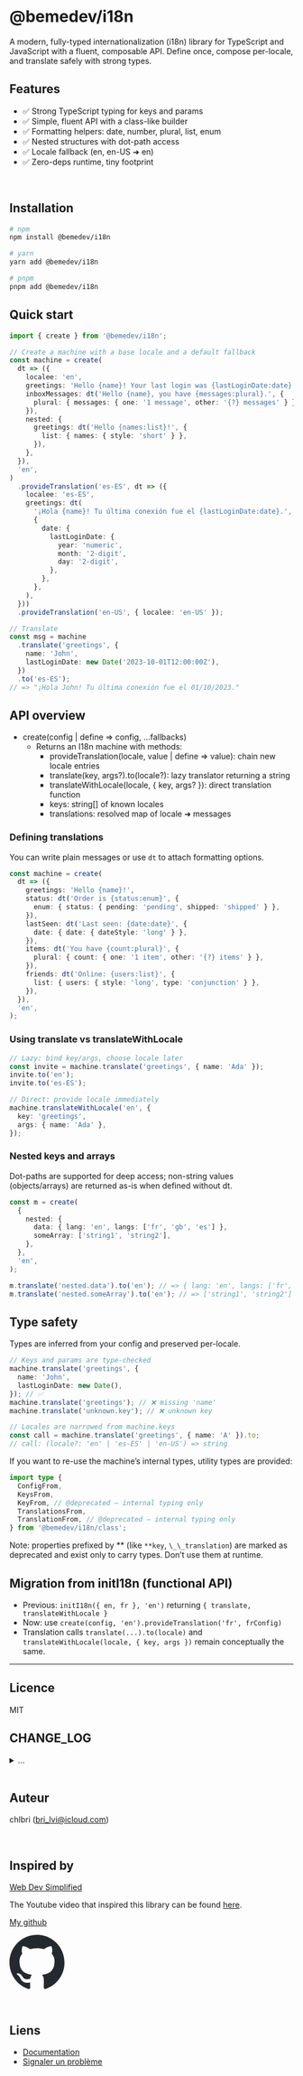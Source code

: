 # @bemedev/i18n

A modern, fully-typed internationalization (i18n) library for TypeScript
and JavaScript with a fluent, composable API. Define once, compose
per-locale, and translate safely with strong types.

## Features

- ✅ Strong TypeScript typing for keys and params
- ✅ Simple, fluent API with a class-like builder
- ✅ Formatting helpers: date, number, plural, list, enum
- ✅ Nested structures with dot-path access
- ✅ Locale fallback (en, en-US ➜ en)
- ✅ Zero-deps runtime, tiny footprint

<br/>

## Installation

```bash
# npm
npm install @bemedev/i18n

# yarn
yarn add @bemedev/i18n

# pnpm
pnpm add @bemedev/i18n
```

## Quick start

```ts
import { create } from '@bemedev/i18n';

// Create a machine with a base locale and a default fallback
const machine = create(
  dt => ({
    localee: 'en',
    greetings: 'Hello {name}! Your last login was {lastLoginDate:date}.',
    inboxMessages: dt('Hello {name}, you have {messages:plural}.', {
      plural: { messages: { one: '1 message', other: '{?} messages' } },
    }),
    nested: {
      greetings: dt('Hello {names:list}!', {
        list: { names: { style: 'short' } },
      }),
    },
  }),
  'en',
)
  .provideTranslation('es-ES', dt => ({
    localee: 'es-ES',
    greetings: dt(
      '¡Hola {name}! Tu última conexión fue el {lastLoginDate:date}.',
      {
        date: {
          lastLoginDate: {
            year: 'numeric',
            month: '2-digit',
            day: '2-digit',
          },
        },
      },
    ),
  }))
  .provideTranslation('en-US', { localee: 'en-US' });

// Translate
const msg = machine
  .translate('greetings', {
    name: 'John',
    lastLoginDate: new Date('2023-10-01T12:00:00Z'),
  })
  .to('es-ES');
// => "¡Hola John! Tu última conexión fue el 01/10/2023."
```

## API overview

- create(config | define => config, ...fallbacks)
  - Returns an I18n machine with methods:
    - provideTranslation(locale, value | define => value): chain new locale
      entries
    - translate(key, args?).to(locale?): lazy translator returning a string
    - translateWithLocale(locale, { key, args? }): direct translation
      function
    - keys: string[] of known locales
    - translations: resolved map of locale ➜ messages

### Defining translations

You can write plain messages or use `dt` to attach formatting options.

```ts
const machine = create(
  dt => ({
    greetings: 'Hello {name}!',
    status: dt('Order is {status:enum}', {
      enum: { status: { pending: 'pending', shipped: 'shipped' } },
    }),
    lastSeen: dt('Last seen: {date:date}', {
      date: { date: { dateStyle: 'long' } },
    }),
    items: dt('You have {count:plural}', {
      plural: { count: { one: '1 item', other: '{?} items' } },
    }),
    friends: dt('Online: {users:list}', {
      list: { users: { style: 'long', type: 'conjunction' } },
    }),
  }),
  'en',
);
```

### Using translate vs translateWithLocale

```ts
// Lazy: bind key/args, choose locale later
const invite = machine.translate('greetings', { name: 'Ada' });
invite.to('en');
invite.to('es-ES');

// Direct: provide locale immediately
machine.translateWithLocale('en', {
  key: 'greetings',
  args: { name: 'Ada' },
});
```

### Nested keys and arrays

Dot-paths are supported for deep access; non-string values (objects/arrays)
are returned as-is when defined without dt.

```ts
const m = create(
  {
    nested: {
      data: { lang: 'en', langs: ['fr', 'gb', 'es'] },
      someArray: ['string1', 'string2'],
    },
  },
  'en',
);

m.translate('nested.data').to('en'); // => { lang: 'en', langs: ['fr','gb','es'] }
m.translate('nested.someArray').to('en'); // => ['string1', 'string2']
```

## Type safety

Types are inferred from your config and preserved per-locale.

```ts
// Keys and params are type-checked
machine.translate('greetings', {
  name: 'John',
  lastLoginDate: new Date(),
}); // ✅
machine.translate('greetings'); // ❌ missing 'name'
machine.translate('unknown.key'); // ❌ unknown key

// Locales are narrowed from machine.keys
const call = machine.translate('greetings', { name: 'A' }).to;
// call: (locale?: 'en' | 'es-ES' | 'en-US') => string
```

If you want to re-use the machine’s internal types, utility types are
provided:

```ts
import type {
  ConfigFrom,
  KeysFrom,
  KeyFrom, // @deprecated – internal typing only
  TranslationsFrom,
  TranslationFrom, // @deprecated – internal typing only
} from '@bemedev/i18n/class';
```

Note: properties prefixed by ** (like `**key`, `\_\_translation`) are
marked as deprecated and exist only to carry types. Don’t use them at
runtime.

## Migration from initI18n (functional API)

- Previous: `initI18n({ en, fr }, 'en')` returning
  `{ translate, translateWithLocale }`
- Now: use `create(config, 'en').provideTranslation('fr', frConfig)`
- Translation calls `translate(...).to(locale)` and
  `translateWithLocale(locale, { key, args })` remain conceptually the
  same.

---

## Licence

MIT

## CHANGE_LOG

<details>

<summary>
...
</summary>

[CHANGELOG](https://github.com/chlbri/i18n/blob/main/CHANGE_LOG.md)

</details>

<br/>

## Auteur

chlbri (bri_lvi@icloud.com)

<br/>

## Inspired by

[Web Dev Simplified](https://www.youtube.com/@WebDevSimplified)

The Youtube video that inspired this library can be found
[here](https://www.youtube.com/watch?v=VbZVx13b2oY).

[My github](https://github.com/chlbri?tab=repositories)

[<svg width="98" height="96" xmlns="http://www.w3.org/2000/svg"><path fill-rule="evenodd" clip-rule="evenodd" d="M48.854 0C21.839 0 0 22 0 49.217c0 21.756 13.993 40.172 33.405 46.69 2.427.49 3.316-1.059 3.316-2.362 0-1.141-.08-5.052-.08-9.127-13.59 2.934-16.42-5.867-16.42-5.867-2.184-5.704-5.42-7.17-5.42-7.17-4.448-3.015.324-3.015.324-3.015 4.934.326 7.523 5.052 7.523 5.052 4.367 7.496 11.404 5.378 14.235 4.074.404-3.178 1.699-5.378 3.074-6.6-10.839-1.141-22.243-5.378-22.243-24.283 0-5.378 1.94-9.778 5.014-13.2-.485-1.222-2.184-6.275.486-13.038 0 0 4.125-1.304 13.426 5.052a46.97 46.97 0 0 1 12.214-1.63c4.125 0 8.33.571 12.213 1.63 9.302-6.356 13.427-5.052 13.427-5.052 2.67 6.763.97 11.816.485 13.038 3.155 3.422 5.015 7.822 5.015 13.2 0 18.905-11.404 23.06-22.324 24.283 1.78 1.548 3.316 4.481 3.316 9.126 0 6.6-.08 11.897-.08 13.526 0 1.304.89 2.853 3.316 2.364 19.412-6.52 33.405-24.935 33.405-46.691C97.707 22 75.788 0 48.854 0z" fill="#24292f"/></svg>](https://github.com/chlbri?tab=repositories)

<br/>

## Liens

- [Documentation](https://github.com/chlbri/i18n)
- [Signaler un problème](https://github.com/chlbri/i18n/issues)
